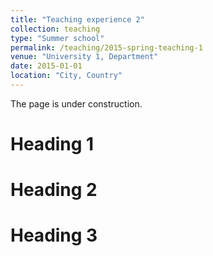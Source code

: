 ```yaml
---
title: "Teaching experience 2"
collection: teaching
type: "Summer school"
permalink: /teaching/2015-spring-teaching-1
venue: "University 1, Department"
date: 2015-01-01
location: "City, Country"
---
```


The page is under construction.

Heading 1
======

Heading 2
======

Heading 3
======
